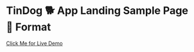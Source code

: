 # TinDog 🐕 App Landing Sample Page 📄 Format
 
 
[Click Me for Live Demo](https://jagrit007.github.io/)